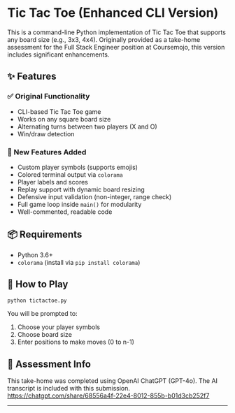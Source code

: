 # Tic Tac Toe (Enhanced CLI Version)

This is a command-line Python implementation of Tic Tac Toe that supports any board size (e.g., 3x3, 4x4). Originally provided as a take-home assessment for the Full Stack Engineer position at Coursemojo, this version includes significant enhancements.

## ✨ Features

### ✅ Original Functionality
- CLI-based Tic Tac Toe game
- Works on any square board size
- Alternating turns between two players (X and O)
- Win/draw detection

### 🚀 New Features Added
- Custom player symbols (supports emojis)
- Colored terminal output via `colorama`
- Player labels and scores
- Replay support with dynamic board resizing
- Defensive input validation (non-integer, range check)
- Full game loop inside `main()` for modularity
- Well-commented, readable code

## 📦 Requirements

- Python 3.6+
- `colorama` (install via `pip install colorama`)

## 🔁 How to Play

```bash
python tictactoe.py
```

You will be prompted to:
1. Choose your player symbols
2. Choose board size
3. Enter positions to make moves (0 to n-1)

## 📄 Assessment Info

This take-home was completed using OpenAI ChatGPT (GPT-4o). The AI transcript is included with this submission.
https://chatgpt.com/share/68556a4f-22e4-8012-855b-b01d3cb252f7

---

